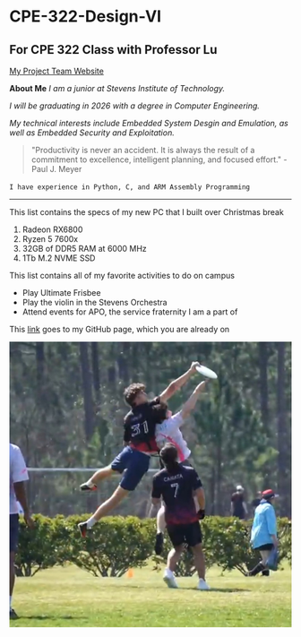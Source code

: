 # CPE-322-Design-VI
 ## **For CPE 322 Class with Professor Lu**

[My Project Team Website](https://sites.google.com/stevens.edu/cpe-322-project-team-site)


**About Me**
*I am a junior at Stevens Institute of Technology.* 

*I will be graduating in 2026 with a degree in Computer Engineering.*

*My technical interests include Embedded System Desgin and Emulation, as well as Embedded Security and Exploitation.*


> "Productivity is never an accident. It is always the result of a commitment to excellence, intelligent planning, and focused effort." - Paul J. Meyer

`I have experience in Python, C, and ARM Assembly Programming`

---

This list contains the specs of my new PC that I built over Christmas break
1. Radeon RX6800
2. Ryzen 5 7600x
3. 32GB of DDR5 RAM at 6000 MHz
4. 1Tb M.2 NVME SSD

This list contains all of my favorite activities to do on campus
- Play Ultimate Frisbee
- Play the violin in the Stevens Orchestra
- Attend events for APO, the service fraternity I am a part of

This [link](https://github.com/WHines-stevens/CPE-322-Design-VI) goes to my GitHub page, which you are already on 

![This image is me playing frisbee.](frisbeeimage.jpg)
